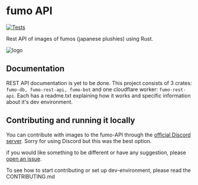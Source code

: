 # fumo API 


[![Tests](https://github.com/Nosesisaid/fumo-API/actions/workflows/tests.yml/badge.svg)](https://github.com/Nosesisaid/fumo-API/actions/workflows/tests.yml)


Rest API of images of fumos (japanese plushies) using Rust.


![logo](https://repository-images.githubusercontent.com/395606928/753b9fdd-b978-4b74-841e-f3973daf9129)
## Documentation
REST API documentation is yet to be done. This project consists of 3 crates: `fumo-db, fumo-rest-api, fumo-bot` and one cloudflare worker: `fumo-rest-api`.
Each has a readme.txt explaining how it works and specific information about it's dev environment.

## Contributing and running it locally
You can contribute with images to the fumo-API through the [official Discord server](https://discord.gg/3df68Hg6jF). Sorry for using Discord but this was the best option. 

if you would like something to be different or have any suggestion, please [open an issue](https://github.com/nosesisaid/fumo-api/issues/new).

To see how to start contributing or set up dev-environment, please read the CONTRIBUTING.md